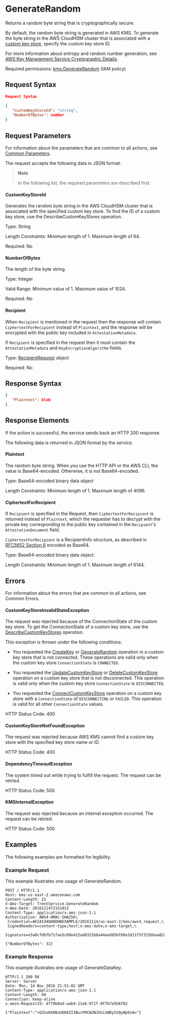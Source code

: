 # GenerateRandom

Returns a random byte string that is cryptographically secure.

By default, the random byte string is generated in AWS KMS. To generate the byte string in the AWS CloudHSM cluster
that is associated with a [custom key
store](https://docs.aws.amazon.com/kms/latest/developerguide/custom-key-store-overview.html), specify the custom key
store ID.

For more information about entropy and random number generation, see [AWS Key Management Service Cryptographic
Details](https://docs.aws.amazon.com/kms/latest/cryptographic-details/).

Required permissions:
[kms:GenerateRandom](https://docs.aws.amazon.com/kms/latest/developerguide/kms-api-permissions-reference.html) (IAM
policy) 

## Request Syntax
```json
Request Syntax

{
   "CustomKeyStoreId": "string",
   "NumberOfBytes": number
}
```

## Request Parameters

For information about the parameters that are common to all actions, see [Common
Parameters](https://docs.aws.amazon.com/kms/latest/APIReference/CommonParameters.html).

The request accepts the following data in JSON format.
> **Note**
>
> In the following list, the required parameters are described first.

#### CustomKeyStoreId

Generates the random byte string in the AWS CloudHSM cluster that is associated with the specified custom key store.
To find the ID of a custom key store, use the DescribeCustomKeyStores operation.

Type: String

Length Constraints: Minimum length of 1. Maximum length of 64.

Required: No

#### NumberOfBytes

The length of the byte string.

Type: Integer

Valid Range: Minimum value of 1. Maximum value of 1024.

Required: No

#### Recipient

When `Recipient` is mentioned in the request then the response will contain `CiphertextForRecipient` instead of
`Plaintext`, and the response will be encrypted with the public key included in `AttestationMetadata`.

If `Recipient` is specified in the request then it must contain the `AttestationMetadata` and `KeyEncryptionAlgorithm`
fields.

Type: [RecipientRequest](./RecipientRequest.md) object

Required: No


## Response Syntax
```json
{
   "Plaintext": blob
}
```
## Response Elements

If the action is successful, the service sends back an HTTP 200 response.

The following data is returned in JSON format by the service.

#### Plaintext

The random byte string. When you use the HTTP API or the AWS CLI, the value is Base64-encoded. Otherwise, it is not
Base64-encoded.

Type: Base64-encoded binary data object

Length Constraints: Minimum length of 1. Maximum length of 4096.

#### CiphertextForRecipient

If `Recipient` is specified in the Request, then `CiphertextForRecipient` is returned instead of `Plaintext`, which
the requester has to decrypt with the private key corresponding to the public key contained in the `Recipient`'s
`AttestationDocument` field.

`CiphertextForRecipient` is a RecipientInfo structure, as described in [RFC5652 Section
6](https://tools.ietf.org/html/rfc5652#section-6) encoded as Base64.

Type: Base64-encoded binary data object.

Length Constraints: Minimum length of 1. Maximum length of 6144.

## Errors

For information about the errors that are common to all actions, see Common Errors.

#### CustomKeyStoreInvalidStateException

The request was rejected because of the ConnectionState of the custom key store. To get the ConnectionState of a
custom key store, use the
[DescribeCustomKeyStores](https://docs.aws.amazon.com/kms/latest/APIReference/API_DescribeCustomKeyStores.html)
operation.

This exception is thrown under the following conditions:

  * You requested the [CreateKey](https://docs.aws.amazon.com/kms/latest/APIReference/API_CreateKey.html) or
    [GenerateRandom](https://docs.aws.amazon.com/kms/latest/APIReference/API_GenerateRandom.html) operation in a
custom key store that is not connected. These operations are valid only when the custom key store `ConnectionState` is
`CONNECTED`.

  * You requested the
    [UpdateCustomKeyStore](https://docs.aws.amazon.com/kms/latest/APIReference/API_UpdateCustomKeyStore.html) or
[DeleteCustomKeyStore](https://docs.aws.amazon.com/kms/latest/APIReference/API_DeleteCustomKeyStore.html) operation on
a custom key store that is not disconnected. This operation is valid only when the custom key store `ConnectionState`
is `DISCONNECTED`.

  * You requested the
    [ConnectCustomKeyStore](https://docs.aws.amazon.com/kms/latest/APIReference/API_ConnectCustomKeyStore.html)
operation on a custom key store with a `ConnectionState` of `DISCONNECTING` or `FAILED`. This operation is valid for
all other `ConnectionState` values.

HTTP Status Code: 400

#### CustomKeyStoreNotFoundException

The request was rejected because AWS KMS cannot find a custom key store with the specified key store name or ID.

HTTP Status Code: 400

#### DependencyTimeoutException

The system timed out while trying to fulfill the request. The request can be retried.

HTTP Status Code: 500

#### KMSInternalException

The request was rejected because an internal exception occurred. The request can be retried.

HTTP Status Code: 500

## Examples

The following examples are formatted for legibility.
### Example Request

This example illustrates one usage of GenerateRandom.
```http
POST / HTTP/1.1
Host: kms.us-east-2.amazonaws.com
Content-Length: 21
X-Amz-Target: TrentService.GenerateRandom
X-Amz-Date: 20161114T215101Z
Content-Type: application/x-amz-json-1.1
Authorization: AWS4-HMAC-SHA256\
 Credential=AKIAI44QH8DHBEXAMPLE/20161114/us-east-2/kms/aws4_request,\
 SignedHeaders=content-type;host;x-amz-date;x-amz-target,\
 Signature=e3a0cfdbfb71fae5c89e422ad8322b6a44aed85bf68e3d11f3f315bbaa82ad22

{"NumberOfBytes": 32}
```
### Example Response

This example illustrates one usage of GenerateDataKey.
```http
HTTP/1.1 200 OK
Server: Server
Date: Mon, 14 Nov 2016 21:51:02 GMT
Content-Type: application/x-amz-json-1.1
Content-Length: 60
Connection: keep-alive
x-amzn-RequestId: 6f79b0ad-aab4-11e6-971f-0f7b7e5b6782

{"Plaintext":"+Q2hxK6OBuU6K6ZIIBucFMCW2NJkhiSWDySSQyWp9zA="}
```
